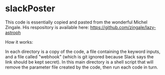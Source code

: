 # slackPoster

This code is essentially copied and pasted from the wonderful Michel Zingale. His respository is available here: https://github.com/zingale/lazy-astroph

How it works:

In each directory is a copy of the code, a file containing the keyword inputs, and a file called "webhook" (which is git ignored because Slack says the link should be kept secret).
In this main directory is a shell script that will remove the parameter file created by the code, then run each code in turn. 
